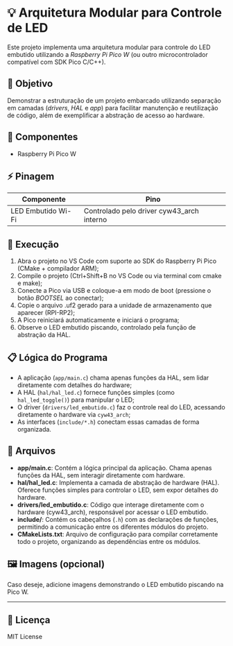 # 💡 Arquitetura Modular para Controle de LED  
Este projeto implementa uma arquitetura modular para controle do LED embutido utilizando a *Raspberry Pi Pico W* (ou outro microcontrolador compatível com SDK Pico C/C++).

## 🎯 Objetivo  
Demonstrar a estruturação de um projeto embarcado utilizando separação em camadas (*drivers*, *HAL* e *app*) para facilitar manutenção e reutilização de código, além de exemplificar a abstração de acesso ao hardware.

## 🔧 Componentes  
- Raspberry Pi Pico W  

## ⚡ Pinagem  
| Componente        | Pino         |
|-------------------|--------------|
| LED Embutido Wi-Fi | Controlado pelo driver cyw43_arch interno |

## 🚀 Execução

1. Abra o projeto no VS Code com suporte ao SDK do Raspberry Pi Pico (CMake + compilador ARM);
2. Compile o projeto (Ctrl+Shift+B no VS Code ou via terminal com cmake e make);
3. Conecte a Pico via USB e coloque-a em modo de boot (pressione o botão *BOOTSEL* ao conectar);
4. Copie o arquivo .uf2 gerado para a unidade de armazenamento que aparecer (RPI-RP2);
5. A Pico reiniciará automaticamente e iniciará o programa;
6. Observe o LED embutido piscando, controlado pela função de abstração da HAL.

## 📋 Lógica do Programa

- A aplicação (`app/main.c`) chama apenas funções da HAL, sem lidar diretamente com detalhes do hardware;
- A HAL (`hal/hal_led.c`) fornece funções simples (como `hal_led_toggle()`) para manipular o LED;
- O driver (`drivers/led_embutido.c`) faz o controle real do LED, acessando diretamente o hardware via `cyw43_arch`;
- As interfaces (`include/*.h`) conectam essas camadas de forma organizada.

## 📁 Arquivos

- **app/main.c**: Contém a lógica principal da aplicação. Chama apenas funções da HAL, sem interagir diretamente com hardware.
- **hal/hal_led.c**: Implementa a camada de abstração de hardware (HAL). Oferece funções simples para controlar o LED, sem expor detalhes do hardware.
- **drivers/led_embutido.c**: Código que interage diretamente com o hardware (cyw43_arch), responsável por acessar o LED embutido.
- **include/**: Contém os cabeçalhos (`.h`) com as declarações de funções, permitindo a comunicação entre os diferentes módulos do projeto.
- **CMakeLists.txt**: Arquivo de configuração para compilar corretamente todo o projeto, organizando as dependências entre os módulos.

## 🖼 Imagens (opcional)

Caso deseje, adicione imagens demonstrando o LED embutido piscando na Pico W.

---

## 📜 Licença  
MIT License